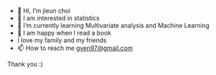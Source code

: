 - 👋 Hi, I’m jieun choi
- 👀 I am interested in statistics
- 🌱 I’m currently learning Multivariate analysis and Machine Learning
- 💞️ I am happy when I read a book
- I love my family and my friends
- 📫 How to reach me gyen97@gmail.com

Thank you :)

<!---
gyen97/gyen97 is a ✨ special ✨ repository because its `README.md` (this file) appears on your GitHub profile.
You can click the Preview link to take a look at your changes.
--->
